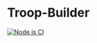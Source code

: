 # Troop-Builder
[![Node.js CI](https://github.com/Tylerdclark/Troop-Builder/actions/workflows/node.js.yml/badge.svg)](https://github.com/Tylerdclark/Troop-Builder/actions/workflows/node.js.yml)
